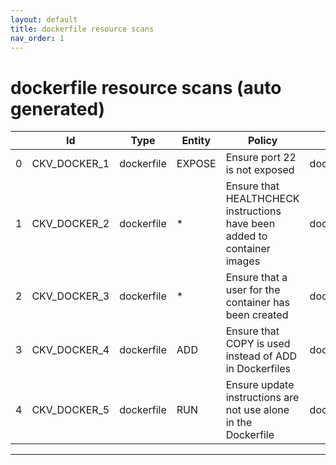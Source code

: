 ```yaml
---
layout: default
title: dockerfile resource scans
nav_order: 1
---
```


# dockerfile resource scans (auto generated)

|    | Id           | Type       | Entity   | Policy                                                                   | IaC        |
|----|--------------|------------|----------|--------------------------------------------------------------------------|------------|
|  0 | CKV_DOCKER_1 | dockerfile | EXPOSE   | Ensure port 22 is not exposed                                            | dockerfile |
|  1 | CKV_DOCKER_2 | dockerfile | *        | Ensure that HEALTHCHECK instructions have been added to container images | dockerfile |
|  2 | CKV_DOCKER_3 | dockerfile | *        | Ensure that a user for the container has been created                    | dockerfile |
|  3 | CKV_DOCKER_4 | dockerfile | ADD      | Ensure that COPY is used instead of ADD in Dockerfiles                   | dockerfile |
|  4 | CKV_DOCKER_5 | dockerfile | RUN      | Ensure update instructions are not use alone in the Dockerfile           | dockerfile |


---


